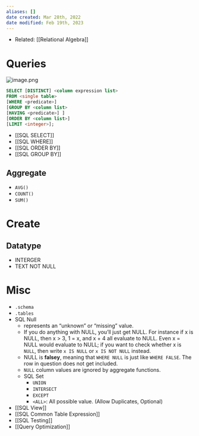 ```yaml
---
aliases: []
date created: Mar 28th, 2022
date modified: Feb 19th, 2023
---
```

- Related: [[Relational Algebra]]

# Queries
![image.png](https://img.ynchen.me/2023/02/f8db563c163b8aab459bc511c71a40a2.webp)

```sql
SELECT [DISTINCT] <column expression list>  
FROM <single table>  
[WHERE <predicate>]  
[GROUP BY <column list>  
[HAVING <predicate>] ]  
[ORDER BY <column list>]  
[LIMIT <integer>];
```

- [[SQL SELECT]]
- [[SQL WHERE]]
- [[SQL ORDER BY]]
- [[SQL GROUP BY]]

## Aggregate
- `AVG()`
- `COUNT()`
- `SUM()`

# Create

## Datatype
- INTERGER
- TEXT NOT NULL

# Misc
- `.schema`
- `.tables`
- SQL Null
	- represents an “unknown” or “missing” value.
	- If you do anything with NULL, you’ll just get NULL. For instance if x is NULL, then x > 3, 1 = x, and x + 4 all evaluate to NULL. Even x = NULL would evaluate to NULL; if you want to check whether x is `NULL`, then write `x IS NULL` or `x IS NOT NULL` instead.
	 - NULL is **falsey**, meaning that `WHERE NULL` is just like `WHERE FALSE`. The row in question does not get included.
	 - `NULL` column values are ignored by aggregate functions.
  - SQL Set
	  - `UNION`
	  - `INTERSECT`
	  - `EXCEPT`
	  - `<ALL>`: All possible value. (Allow Duplicates, Optional)
- [[SQL View]]
- [[SQL Common Table Expression]]
- [[SQL Testing]]
- [[Query Optimization]]